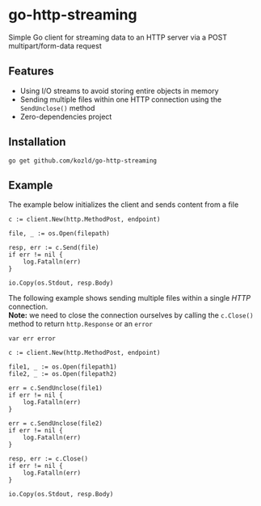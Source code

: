 # go-http-streaming

Simple Go client for streaming data to an HTTP server via a POST multipart/form-data request

## Features

* Using I/O streams to avoid storing entire objects in memory
* Sending multiple files within one HTTP connection using the `SendUnclose()` method
* Zero-dependencies project

## Installation

```
go get github.com/kozld/go-http-streaming
```

## Example

The example below initializes the client and sends content from a file

```
c := client.New(http.MethodPost, endpoint)

file, _ := os.Open(filepath)

resp, err := c.Send(file)
if err != nil {
    log.Fatalln(err)
}

io.Copy(os.Stdout, resp.Body)
```

The following example shows sending multiple files within a single *HTTP* connection.  
**Note:** we need to close the connection ourselves by calling the `c.Close()` method to return `http.Response` or an `error`

```
var err error

c := client.New(http.MethodPost, endpoint)

file1, _ := os.Open(filepath1)
file2, _ := os.Open(filepath2)

err = c.SendUnclose(file1)
if err != nil {
    log.Fatalln(err)
}

err = c.SendUnclose(file2)
if err != nil {
    log.Fatalln(err)
}

resp, err := c.Close()
if err != nil {
    log.Fatalln(err)
}

io.Copy(os.Stdout, resp.Body)
```
